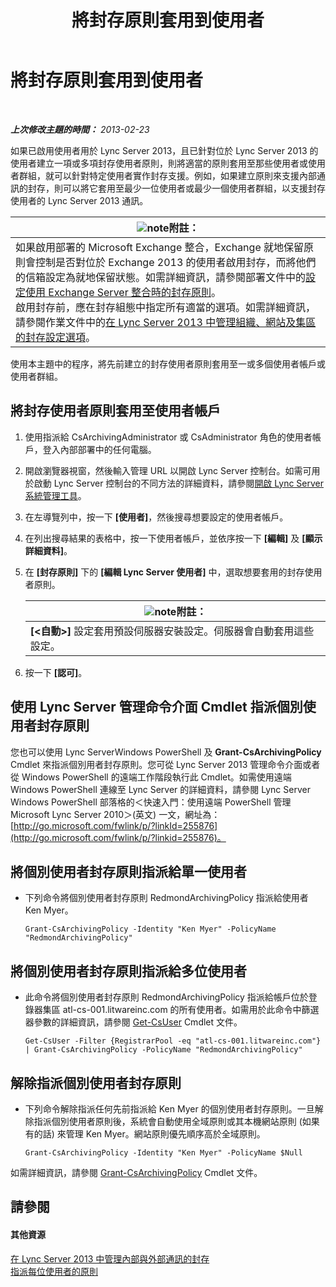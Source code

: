 ﻿---
title: 將封存原則套用到使用者
TOCTitle: 將封存原則套用到使用者
ms:assetid: 624a7d3e-389d-403a-97e5-f7bb17023ef3
ms:mtpsurl: https://technet.microsoft.com/zh-tw/library/Gg521004(v=OCS.15)
ms:contentKeyID: 49291102
ms.date: 08/10/2015
mtps_version: v=OCS.15
ms.translationtype: HT
---

# 將封存原則套用到使用者

 

_**上次修改主題的時間：** 2013-02-23_

如果已啟用使用者用於 Lync Server 2013，且已針對位於 Lync Server 2013 的使用者建立一項或多項封存使用者原則，則將適當的原則套用至那些使用者或使用者群組，就可以針對特定使用者實作封存支援。例如，如果建立原則來支援內部通訊的封存，則可以將它套用至最少一位使用者或最少一個使用者群組，以支援封存使用者的 Lync Server 2013 通訊。

<table>
<thead>
<tr class="header">
<th><img src="images/Gg398811.note(OCS.15).gif" title="note" alt="note" />附註：</th>
</tr>
</thead>
<tbody>
<tr class="odd">
<td>如果啟用部署的 Microsoft Exchange 整合，Exchange 就地保留原則會控制是否對位於 Exchange 2013 的使用者啟用封存，而將他們的信箱設定為就地保留狀態。如需詳細資訊，請參閱部署文件中的<a href="lync-server-2013-setting-up-policies-for-archiving-when-using-exchange-server-integration.md">設定使用 Exchange Server 整合時的封存原則</a>。<br />
啟用封存前，應在封存組態中指定所有適當的選項。如需詳細資訊，請參閱作業文件中的<a href="lync-server-2013-managing-archiving-configuration-options-for-your-organization-sites-and-pools.md">在 Lync Server 2013 中管理組織、網站及集區的封存設定選項</a>。</td>
</tr>
</tbody>
</table>


使用本主題中的程序，將先前建立的封存使用者原則套用至一或多個使用者帳戶或使用者群組。

## 將封存使用者原則套用至使用者帳戶

1.  使用指派給 CsArchivingAdministrator 或 CsAdministrator 角色的使用者帳戶，登入內部部署中的任何電腦。

2.  開啟瀏覽器視窗，然後輸入管理 URL 以開啟 Lync Server 控制台。如需可用於啟動 Lync Server 控制台的不同方法的詳細資料，請參閱[開啟 Lync Server 系統管理工具](lync-server-2013-open-lync-server-administrative-tools.md)。

3.  在左導覽列中，按一下 **\[使用者\]**，然後搜尋想要設定的使用者帳戶。

4.  在列出搜尋結果的表格中，按一下使用者帳戶，並依序按一下 **\[編輯\]** 及 **\[顯示詳細資料\]**。

5.  在 **\[封存原則\]** 下的 **\[編輯 Lync Server 使用者\]** 中，選取想要套用的封存使用者原則。
    
    <table>
    <thead>
    <tr class="header">
    <th><img src="images/Gg398811.note(OCS.15).gif" title="note" alt="note" />附註：</th>
    </tr>
    </thead>
    <tbody>
    <tr class="odd">
    <td><strong>[&lt;自動&gt;]</strong> 設定套用預設伺服器安裝設定。伺服器會自動套用這些設定。</td>
    </tr>
    </tbody>
    </table>


6.  按一下 **\[認可\]**。

## 使用 Lync Server 管理命令介面 Cmdlet 指派個別使用者封存原則

您也可以使用 Lync ServerWindows PowerShell 及 **Grant-CsArchivingPolicy** Cmdlet 來指派個別用者封存原則。您可從 Lync Server 2013 管理命令介面或者從 Windows PowerShell 的遠端工作階段執行此 Cmdlet。如需使用遠端 Windows PowerShell 連線至 Lync Server 的詳細資料，請參閱 Lync Server Windows PowerShell 部落格的＜快速入門：使用遠端 PowerShell 管理 Microsoft Lync Server 2010＞(英文) 一文，網址為：[http://go.microsoft.com/fwlink/p/?linkId=255876](http://go.microsoft.com/fwlink/p/?linkid=255876)。

## 將個別使用者封存原則指派給單一使用者

  - 下列命令將個別使用者封存原則 RedmondArchivingPolicy 指派給使用者 Ken Myer。
    
        Grant-CsArchivingPolicy -Identity "Ken Myer" -PolicyName "RedmondArchivingPolicy"

## 將個別使用者封存原則指派給多位使用者

  - 此命令將個別使用者封存原則 RedmondArchivingPolicy 指派給帳戶位於登錄器集區 atl-cs-001.litwareinc.com 的所有使用者。如需用於此命令中篩選器參數的詳細資訊，請參閱 [Get-CsUser](https://docs.microsoft.com/en-us/powershell/module/skype/Get-CsUser) Cmdlet 文件。
    
        Get-CsUser -Filter {RegistrarPool -eq "atl-cs-001.litwareinc.com"} | Grant-CsArchivingPolicy -PolicyName "RedmondArchivingPolicy"

## 解除指派個別使用者封存原則

  - 下列命令解除指派任何先前指派給 Ken Myer 的個別使用者封存原則。一旦解除指派個別使用者原則後，系統會自動使用全域原則或其本機網站原則 (如果有的話) 來管理 Ken Myer。網站原則優先順序高於全域原則。
    
        Grant-CsArchivingPolicy -Identity "Ken Myer" -PolicyName $Null

如需詳細資訊，請參閱 [Grant-CsArchivingPolicy](https://docs.microsoft.com/en-us/powershell/module/skype/Grant-CsArchivingPolicy) Cmdlet 文件。

## 請參閱

#### 其他資源

[在 Lync Server 2013 中管理內部與外部通訊的封存](lync-server-2013-managing-the-archiving-of-internal-and-external-communications.md)  
[指派每位使用者的原則](lync-server-2013-assigning-per-user-policies.md)

